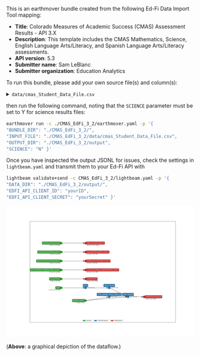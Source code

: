 This is an earthmover bundle created from the following Ed-Fi Data Import Tool mapping:
* **Title**: Colorado Measures of Academic Success (CMAS) Assessment Results - API 3.X
* **Description**: This template includes the CMAS Mathematics, Science, English Language Arts/Literacy, and Spanish Language Arts/Literacy assessments. 
* **API version**: 5.3
* **Submitter name**: Sam LeBlanc
* **Submitter organization**: Education Analytics

To run this bundle, please add your own source file(s) and column(s):
<details>
<summary><code>data/cmas_Student_Data_File.csv</code></summary>


</details>

then run the following command, noting that the <code>SCIENCE</code> parameter must be set to Y for science results files:
```bash
earthmover run -c ./CMAS_EdFi_3_2/earthmover.yaml -p '{
"BUNDLE_DIR": "./CMAS_EdFi_3_2/",
"INPUT_FILE": "./CMAS_EdFi_3_2/data/cmas_Student_Data_File.csv",
"OUTPUT_DIR": "./CMAS_EdFi_3_2/output",
"SCIENCE": "N" }'
```

Once you have inspected the output JSONL for issues, check the settings in `lightbeam.yaml` and transmit them to your Ed-Fi API with
```bash
lightbeam validate+send -c CMAS_EdFi_3_2/lightbeam.yaml -p '{
"DATA_DIR": "./CMAS_EdFi_3_2/output/",
"EDFI_API_CLIENT_ID": "yourID",
"EDFI_API_CLIENT_SECRET": "yourSecret" }'
```

![DAG view of transformations](graph.png)

(**Above**: a graphical depiction of the dataflow.)